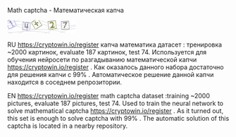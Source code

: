 Math captcha - Математическая капча

![Screenshot](train/14%2B27-.jpg)

RU
https://cryptowin.io/register капча математика датасет : тренировка ~2000 картинок, evaluate 187 картинок, test 74. Используется для обучения нейросети по разгадыванию математической капчи https://cryptowin.io/register . Как оказалось данного набора достаточно для решения капчи с 99% .
Автоматическое решение данной капчи находится в соседнем репрозитории. 


EN
https://cryptowin.io/register math captcha dataset :training ~2000 pictures, evaluate 187 pictures, test 74. Used to train the neural network to solve mathematical captcha https://cryptowin.io/register . As it turned out, this set is enough to solve captcha with 99% .
The automatic solution of this captcha is located in a nearby repository.